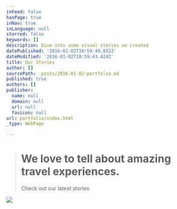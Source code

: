 ```yaml
---
inFeed: false
hasPage: true
inNav: true
inLanguage: null
starred: false
keywords: []
description: Dive into some visual stories we created
datePublished: '2016-01-02T18:59:49.852Z'
dateModified: '2016-01-02T18:59:43.424Z'
title: Our Stories
author: []
sourcePath: _posts/2016-01-02-portfolio.md
published: true
authors: []
publisher:
  name: null
  domain: null
  url: null
  favicon: null
url: portfolio/index.html
_type: WebPage

---
```

> # We love to tell about amazing travel experiences.
> 
> Check out our latest stories

![](https://s3-us-west-2.amazonaws.com/the-grid-img/p/886943550ed7b34dc9da5a174549cce5f01e0351.jpg)